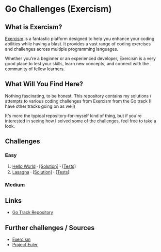 
# Go Challenges (Exercism)

## What is Exercism?

[Exercism](https://exercism.org/) is a fantastic platform designed to help you enhance your coding abilities
while having a blast. It provides a vast range of coding exercises and challenges across multiple programming languages.

Whether you're a beginner or an experienced developer, Exercism is a very good place to test your skills,
learn new concepts, and connect with the community of fellow learners.

## What Will You Find Here?

Nothing fascinating, to be honest. This repository contains my solutions / attempts
to various coding challenges from Exercism from the Go track (I have other tracks going on as well)

It's more the typical repository-for-myself kind of thing, but if you're interested in seeing how I solved
some of the challenges, feel free to take a look.

## Challenges

### Easy

1. [Hello World](./hello-world/README.md)  ⸱  [[Solution]](./hello-world/hello_world.go) ⸱ [[Tests]](./hello-world/hello_world_test.go)
2. [Lasagna](./lasagna/README.md)  ⸱  [[Solution]](./lasagna/lasagna.go) ⸱ [[Tests]](./lasagna/lasagna_test.go)


### Medium


## Links

- [Go Track Repository](https://github.com/exercism/go)



## Further challenges / Sources

- [Exercism](https://exercism.org/)
- [Project Euler](https://projecteuler.net/archives)
